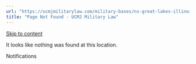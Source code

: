 ```yaml
---
url: "https://ucmjmilitarylaw.com/military-bases/ns-great-lakes-illinois-military-defense-lawyer-ucmj-legal-guide/%7Blocation14"
title: "Page Not Found - UCMJ Military Law"
---
```


[Skip to content](https://ucmjmilitarylaw.com/military-bases/ns-great-lakes-illinois-military-defense-lawyer-ucmj-legal-guide/%7Blocation14#content)

It looks like nothing was found at this location.

Notifications